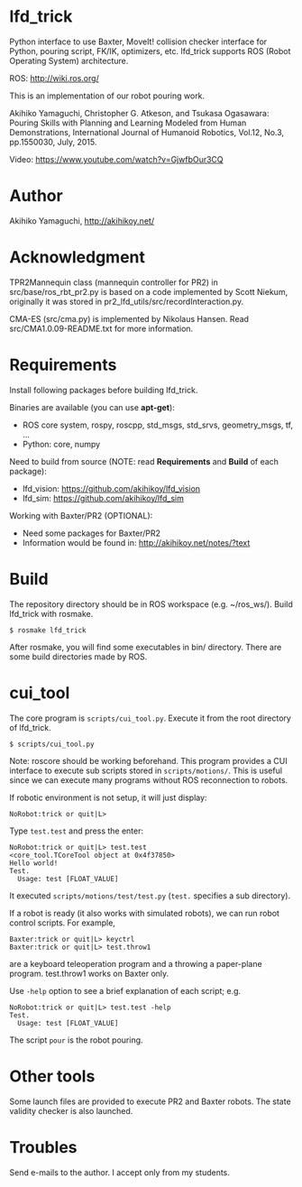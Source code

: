 lfd_trick
==================
Python interface to use Baxter, MoveIt! collision checker interface for Python, pouring script, FK/IK, optimizers, etc.
lfd_trick supports ROS (Robot Operating System) architecture.

ROS:
http://wiki.ros.org/

This is an implementation of our robot pouring work.

Akihiko Yamaguchi, Christopher G. Atkeson, and Tsukasa Ogasawara: Pouring Skills with Planning and Learning Modeled from Human Demonstrations, International Journal of Humanoid Robotics, Vol.12, No.3, pp.1550030, July, 2015.

Video: https://www.youtube.com/watch?v=GjwfbOur3CQ


Author
==================
Akihiko Yamaguchi, http://akihikoy.net/


Acknowledgment
==================
TPR2Mannequin class (mannequin controller for PR2) in src/base/ros_rbt_pr2.py is based on a code implemented by Scott Niekum, originally it was stored in pr2_lfd_utils/src/recordInteraction.py.

CMA-ES (src/cma.py) is implemented by Nikolaus Hansen.  Read src/CMA1.0.09-README.txt for more information.


Requirements
==================
Install following packages before building lfd_trick.

Binaries are available (you can use **apt-get**):
- ROS core system, rospy, roscpp, std_msgs, std_srvs, geometry_msgs, tf, ...
- Python: core, numpy

Need to build from source (NOTE: read **Requirements** and **Build** of each package):
- lfd_vision: https://github.com/akihikoy/lfd_vision
- lfd_sim: https://github.com/akihikoy/lfd_sim

Working with Baxter/PR2 (OPTIONAL):
- Need some packages for Baxter/PR2
- Information would be found in: http://akihikoy.net/notes/?text


Build
==================
The repository directory should be in ROS workspace (e.g. ~/ros_ws/).
Build lfd_trick with rosmake.

```
$ rosmake lfd_trick
```

After rosmake, you will find some executables in bin/ directory.
There are some build directories made by ROS.


cui_tool
==================
The core program is `scripts/cui_tool.py`.  Execute it from the root directory of lfd_trick.

```
$ scripts/cui_tool.py
```

Note: roscore should be working beforehand.
This program provides a CUI interface to execute sub scripts stored in `scripts/motions/`.  This is useful since we can execute many programs without ROS reconnection to robots.

If robotic environment is not setup, it will just display:

```
NoRobot:trick or quit|L>
```

Type `test.test` and press the enter:

```
NoRobot:trick or quit|L> test.test
<core_tool.TCoreTool object at 0x4f37850>
Hello world!
Test.
  Usage: test [FLOAT_VALUE]
```

It executed `scripts/motions/test/test.py` (`test.` specifies a sub directory).

If a robot is ready (it also works with simulated robots), we can run robot control scripts.  For example,

```
Baxter:trick or quit|L> keyctrl
Baxter:trick or quit|L> test.throw1
```

are a keyboard teleoperation program and a throwing a paper-plane program.  test.throw1 works on Baxter only.

Use `-help` option to see a brief explanation of each script; e.g.

```
NoRobot:trick or quit|L> test.test -help
Test.
  Usage: test [FLOAT_VALUE]
```

The script `pour` is the robot pouring.


Other tools
==================
Some launch files are provided to execute PR2 and Baxter robots.  The state validity checker is also launched.


Troubles
==================
Send e-mails to the author.  I accept only from my students.
